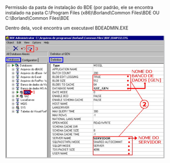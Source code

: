 Permissão da pasta de instalação do BDE (por padrão, ele se encontra instalado na pasta C:\Program Files (x86)\Borland\Common Files\BDE OU C:\Borland\Common Files\BDE

Dentro dela, você encontra um executavel BDEADMIN.EXE

![Texto Alternativo](https://raw.githubusercontent.com/NICKINFORMATICA/COMO-CONECTAR-A-UM-BANCO-PELO-BDE-ADMIN/refs/heads/main/VEGA.png)
                                         
